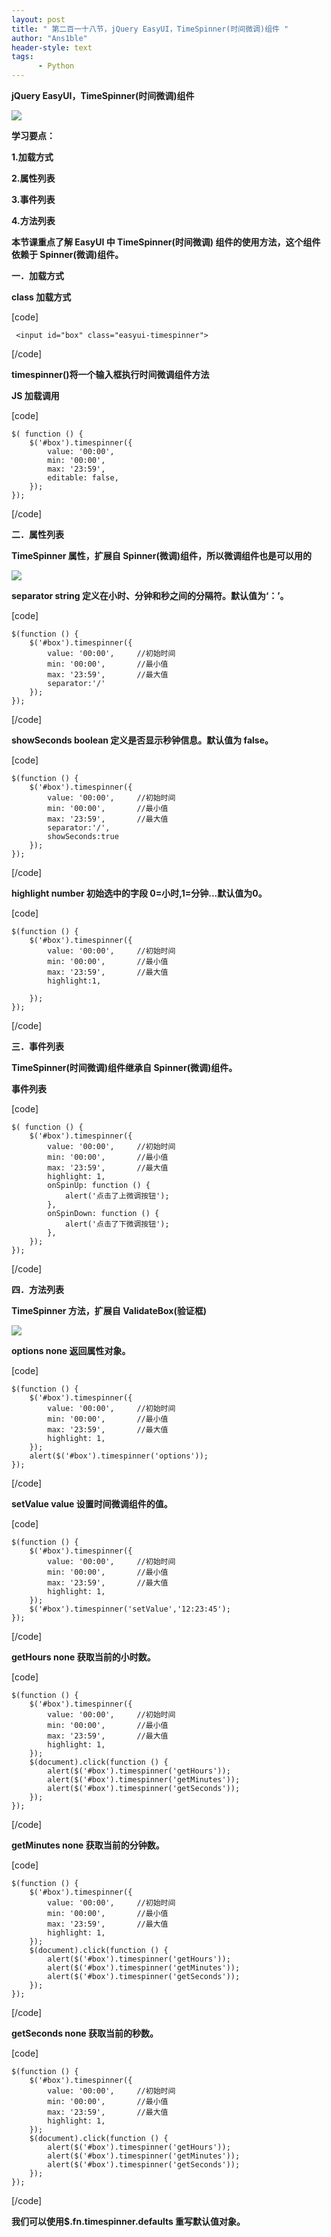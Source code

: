 ```yaml
---
layout: post
title: " 第二百一十八节，jQuery EasyUI，TimeSpinner(时间微调)组件 "
author: "Ans1ble"
header-style: text
tags:
      - Python
---
```


**jQuery EasyUI，TimeSpinner(时间微调)组件**

![](https://images2015.cnblogs.com/blog/955761/201704/955761-20170406151433660-2000984774.png)

**学习要点：**

**1.加载方式**

**2.属性列表**

**3.事件列表**

**4.方法列表**



**本节课重点了解 EasyUI 中 **TimeSpinner(时间微调)** 组件的使用方法，这个组件依赖于 Spinner(微调)组件。**



**一．加载方式**

**class 加载方式**

[code]

     <input id="box" class="easyui-timespinner">
[/code]

**timespinner()将一个输入框执行时间微调组件方法**

**JS 加载调用**

[code]

    $( function () {
        $('#box').timespinner({
            value: '00:00',
            min: '00:00',
            max: '23:59',
            editable: false,
        });
    });
[/code]





**二．属性列表**

**TimeSpinner 属性，扩展自 Spinner(微调)组件，所以微调组件也是可以用的**

**![](https://images2015.cnblogs.com/blog/955761/201704/955761-20170406145046816-481419456.png)**

**separator   string 定义在小时、分钟和秒之间的分隔符。默认值为‘：’。**

[code]

    $(function () {
        $('#box').timespinner({
            value: '00:00',     //初始时间
            min: '00:00',       //最小值
            max: '23:59',       //最大值
            separator:'/'
        });
    });
[/code]



**showSeconds   boolean 定义是否显示秒钟信息。默认值为 false。**

[code]

    $(function () {
        $('#box').timespinner({
            value: '00:00',     //初始时间
            min: '00:00',       //最小值
            max: '23:59',       //最大值
            separator:'/',
            showSeconds:true
        });
    });
[/code]



**highlight   number 初始选中的字段 0=小时,1=分钟...默认值为0。**

[code]

    $(function () {
        $('#box').timespinner({
            value: '00:00',     //初始时间
            min: '00:00',       //最小值
            max: '23:59',       //最大值
            highlight:1,
    
        });
    });
[/code]





**三．事件列表**

**TimeSpinner(时间微调)组件继承自 Spinner(微调)组件。**

**事件列表**

[code]

    $( function () {
        $('#box').timespinner({
            value: '00:00',     //初始时间
            min: '00:00',       //最小值
            max: '23:59',       //最大值
            highlight: 1,
            onSpinUp: function () {
                alert('点击了上微调按钮');
            },
            onSpinDown: function () {
                alert('点击了下微调按钮');
            },
        });
    });
[/code]



**四．方法列表**

**TimeSpinner 方法，扩展自 ValidateBox(验证框)**

**![](https://images2015.cnblogs.com/blog/955761/201704/955761-20170406150348847-1622740693.png)**

**options   none 返回属性对象。**

[code]

    $(function () {
        $('#box').timespinner({
            value: '00:00',     //初始时间
            min: '00:00',       //最小值
            max: '23:59',       //最大值
            highlight: 1,
        });
        alert($('#box').timespinner('options'));
    });
[/code]



  
**setValue   value 设置时间微调组件的值。**

[code]

    $(function () {
        $('#box').timespinner({
            value: '00:00',     //初始时间
            min: '00:00',       //最小值
            max: '23:59',       //最大值
            highlight: 1,
        });
        $('#box').timespinner('setValue','12:23:45');
    });
[/code]



  
**getHours   none 获取当前的小时数。**

[code]

    $(function () {
        $('#box').timespinner({
            value: '00:00',     //初始时间
            min: '00:00',       //最小值
            max: '23:59',       //最大值
            highlight: 1,
        });
        $(document).click(function () {
            alert($('#box').timespinner('getHours'));
            alert($('#box').timespinner('getMinutes'));
            alert($('#box').timespinner('getSeconds'));
        });
    });
[/code]



  
**getMinutes   none 获取当前的分钟数。**

[code]

    $(function () {
        $('#box').timespinner({
            value: '00:00',     //初始时间
            min: '00:00',       //最小值
            max: '23:59',       //最大值
            highlight: 1,
        });
        $(document).click(function () {
            alert($('#box').timespinner('getHours'));
            alert($('#box').timespinner('getMinutes'));
            alert($('#box').timespinner('getSeconds'));
        });
    });
[/code]



  
**getSeconds   none 获取当前的秒数。**



[code]

    $(function () {
        $('#box').timespinner({
            value: '00:00',     //初始时间
            min: '00:00',       //最小值
            max: '23:59',       //最大值
            highlight: 1,
        });
        $(document).click(function () {
            alert($('#box').timespinner('getHours'));
            alert($('#box').timespinner('getMinutes'));
            alert($('#box').timespinner('getSeconds'));
        });
    });
[/code]







**我们可以使用$.fn.timespinner.defaults 重写默认值对象。**



